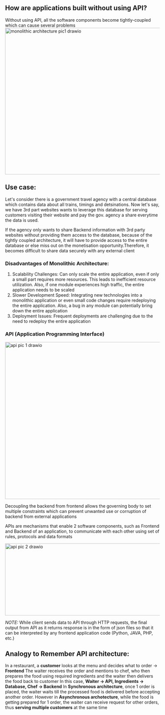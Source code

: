 ## How are applications built without using API?
Without using API, all the software components become tightly-coupled which can cause several problems
<img width="540" height="476" alt="monolithic architecture pic1 drawio" src="https://github.com/user-attachments/assets/523e9f1e-37e4-4fcd-b84c-649ed315c093" />


## Use case:
Let's consider there is a government travel agency with a central database which contains data about all trains, timings and detsinations. Now let's say, we have 3rd part websites wants to leverage this database for serving customers visiting their website and pay the gov. agency a share everytime the data is used.

If the agency only wants to share Backend information with 3rd party websites without providing them access to the database, because of the tightly coupled architecture, it will have to provide access to the entire database or else miss out on the monetisation opportunity.Therefore, it becomes difficult to share data securely with any external client

### Disadvantages of Monolithic Architecture:
1. Scalability Challenges:
Can only scale the entire application, even if only a small part requires more resources. This leads to inefficient resource utilization. Also, if one module experiences high traffic, the entire application needs to be scaled 
2. Slower Development Speed:
Integrating new technologies into a monolithic application or even small code changes require redeploying the entire application. Also, a bug in any module can potentially bring down the entire application
3. Deployment Issues:
Frequent deployments are challenging due to the need to redeploy the entire application

### API (Application Programming Interface)
<img width="725" height="510" alt="api pic 1 drawio" src="https://github.com/user-attachments/assets/d1cd3efe-2f75-4d4c-bfad-0d5fb594acee" />

Decoupling the backend from frontend allows the governing body to set multiple constraints which can prevent unwanted use or corruption of backend from external applications

APIs are mechanisms that enable 2 software components, such as Frontend and Backend of an application, to communicate with each other using set of rules, protocols and data formats

<img width="563" height="234" alt="api pic 2 drawio" src="https://github.com/user-attachments/assets/2c179f02-d989-4d2a-b605-8216c1ab9c29" />

*NOTE:* While client sends data to API through HTTP requests, the final output from API as it returns response is in the form of json files so that it can be interpreted by any frontend application code (Python, JAVA, PHP, etc.)

## Analogy to Remember API architecture:
In a restaurant, a **customer** looks at the menu and decides what to order -> **Frontend**
The waiter receives the order and mentions to chef, who then prepares the food using required ingredients and the waiter then delivers the food back to customer
    In this case, **Waiter -> API, Ingredients -> Database, Chef -> Backend**
In **Synchronous architecture**, once 1 order is placed, the waiter waits till the processed food is delivered before accepting another order. However in **Asynchronous archotecture**, while the food is getting prepared for 1 order, the waiter can receive request for other orders, thus **serving multiple customers** at the same time




